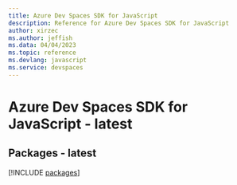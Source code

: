 ```yaml
---
title: Azure Dev Spaces SDK for JavaScript
description: Reference for Azure Dev Spaces SDK for JavaScript
author: xirzec
ms.author: jeffish
ms.data: 04/04/2023
ms.topic: reference
ms.devlang: javascript
ms.service: devspaces
---
```

# Azure Dev Spaces SDK for JavaScript - latest
## Packages - latest
[!INCLUDE [packages](dev-spaces-index.md)]